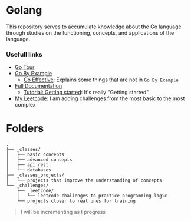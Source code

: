 # Golang

This repository serves to accumulate knowledge about the Go language through studies on the functioning, concepts, and applications of the language.

### Usefull links
- [Go Tour](https://go.dev/tour/welcome/1)
- [Go By Example](https://gobyexample.com/)
  - [Go Effective](https://go.dev/doc/effective_go): Explains some things that are not in `Go By Example`
- [Full Documentation](https://go.dev/doc/)
  - [Tutorial: Getting started](https://go.dev/doc/tutorial/getting-started): It's really "Getting started"
- [My Leetcode](https://leetcode.com/u/felipeolliveira/): I am adding challenges from the most basic to the most complex

# Folders

```
.
├── _classes/ 
│   ├── basic concepts
│   ├── advanced concepts
│   ├── api rest 
│   └── databases
├── _classes_projects/
│   └── projects that improve the understanding of concepts
└── _challenges/
    ├── _leetcode/
    │   └── leetcode challenges to practice programming logic
    └── projects closer to real ones for training
```

> I will be incrementing as I progress